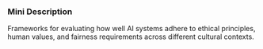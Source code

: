 ### Mini Description

Frameworks for evaluating how well AI systems adhere to ethical principles, human values, and fairness requirements across different cultural contexts.
